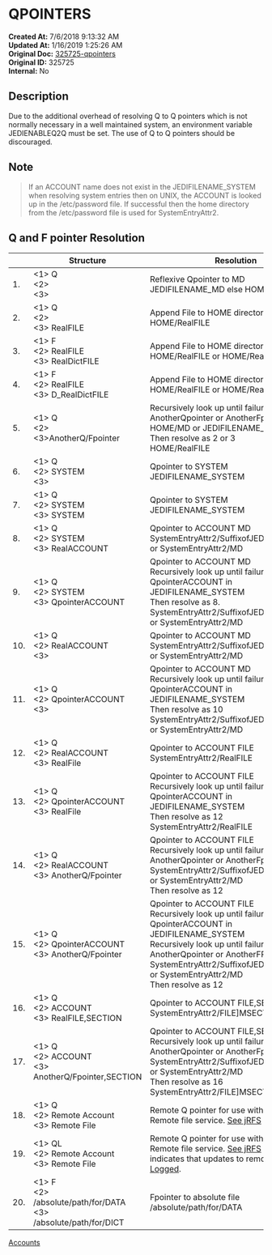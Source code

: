 # QPOINTERS

**Created At:** 7/6/2018 9:13:32 AM  
**Updated At:** 1/16/2019 1:25:26 AM  
**Original Doc:** [325725-qpointers](https://docs.jbase.com/46964-accounts/325725-qpointers)  
**Original ID:** 325725  
**Internal:** No  

## Description

Due to the additional overhead of resolving Q to Q pointers which is not normally necessary in a well maintained system, an environment variable JEDIENABLEQ2Q must be set. The use of Q to Q pointers should be discouraged.

## Note

> If an ACCOUNT name does not exist in the JEDIFILENAME\_SYSTEM when resolving system entries then on UNIX, the ACCOUNT is looked up in the /etc/password file. If successful then the home directory from the /etc/password file is used for SystemEntryAttr2.

## Q and F pointer Resolution

|  | Structure | Resolution  |
| --- | --- | --- |
| 1. | &lt;1&gt; Q<br>&lt;2&gt;<br>&lt;3&gt;<br> | Reflexive Qpointer to MD<br>JEDIFILENAME\_MD else HOME/MD |
| 2. | &lt;1&gt; Q<br>&lt;2&gt;<br>&lt;3&gt; RealFILE<br> | Append File to HOME directory<br>HOME/RealFILE |
| 3. | &lt;1&gt; F<br>&lt;2&gt; RealFILE<br>&lt;3&gt; RealDictFILE<br> | Append File to HOME directory<br>HOME/RealFILE or HOME/RealDictFile |
| 4. | &lt;1&gt; F<br>&lt;2&gt; RealFILE<br>&lt;3&gt; D\_RealDictFILE<br> | Append File to HOME directory<br>HOME/RealFILE or HOME/RealDictFile]D |
| 5. | &lt;1&gt; Q<br>&lt;2&gt;<br>&lt;3&gt;AnotherQ/Fpointer<br> | Recursively look up until failure AnotherQpointer or AnotherFpointer in<br>HOME/MD or JEDIFILENAME\_MD<br>Then resolve as 2 or 3<br>HOME/RealFILE |
| 6. | &lt;1&gt; Q<br>&lt;2&gt; SYSTEM<br>&lt;3&gt;<br> | Qpointer to SYSTEM<br>JEDIFILENAME\_SYSTEM |
| 7. | &lt;1&gt; Q<br>&lt;2&gt; SYSTEM<br>&lt;3&gt; SYSTEM<br> | Qpointer to SYSTEM<br>JEDIFILENAME\_SYSTEM |
| 8. | &lt;1&gt; Q<br>&lt;2&gt; SYSTEM<br>&lt;3&gt; RealACCOUNT<br> | Qpointer to ACCOUNT MD<br>SystemEntryAttr2/SuffixofJEDIFILENAME\_MD or SystemEntryAttr2/MD |
| 9. | &lt;1&gt; Q<br>&lt;2&gt; SYSTEM<br>&lt;3&gt; QpointerACCOUNT<br> | Qpointer to ACCOUNT MD<br>Recursively look up until failure QpointerACCOUNT in JEDIFILENAME\_SYSTEM<br>Then resolve as 8.<br>SystemEntryAttr2/SuffixofJEDIFILENAME\_MD or SystemEntryAttr2/MD |
| 10. | &lt;1&gt; Q<br>&lt;2&gt; RealACCOUNT<br>&lt;3&gt;<br> | Qpointer to ACCOUNT MD<br>SystemEntryAttr2/SuffixofJEDIFILENAME\_MD or SystemEntryAttr2/MD |
| 11. | &lt;1&gt; Q<br>&lt;2&gt; QpointerACCOUNT<br>&lt;3&gt;<br> | Qpointer to ACCOUNT MD<br>Recursively look up until failure QpointerACCOUNT in JEDIFILENAME\_SYSTEM<br>Then resolve as 10<br>SystemEntryAttr2/SuffixofJEDIFILENAME\_MD or SystemEntryAttr2/MD |
| 12. | &lt;1&gt; Q<br>&lt;2&gt; RealACCOUNT<br>&lt;3&gt; RealFile<br> | Qpointer to ACCOUNT FILE<br>SystemEntryAttr2/RealFILE |
| 13. | &lt;1&gt; Q<br>&lt;2&gt; QpointerACCOUNT<br>&lt;3&gt; RealFile<br> | Qpointer to ACCOUNT FILE<br>Recursively look up until failure QpointerACCOUNT in JEDIFILENAME\_SYSTEM<br>Then resolve as 12<br>SystemEntryAttr2/RealFILE |
| 14. | &lt;1&gt; Q<br>&lt;2&gt; RealACCOUNT<br>&lt;3&gt; AnotherQ/Fpointer<br> | Qpointer to ACCOUNT FILE<br>Recursively look up until failure AnotherQpointer or AnotherFpointer in SystemEntryAttr2/SuffixofJEDIFILENAME\_MD or SystemEntryAttr2/MD<br>Then resolve as 12 |
| 15. | &lt;1&gt; Q<br>&lt;2&gt; QpointerACCOUNT<br>&lt;3&gt; AnotherQ/Fpointer<br> | Qpointer to ACCOUNT FILE<br>Recursively look up until failure QpointerACCOUNT in JEDIFILENAME\_SYSTEM<br>Recursively look up until failure AnotherQpointer or AnotherFPointer in SystemEntryAttr2/SuffixofJEDIFILENAME\_MD or SystemEntryAttr2/MD<br>Then resolve as 12 |
| 16. | &lt;1&gt; Q<br>&lt;2&gt; ACCOUNT<br>&lt;3&gt; RealFILE,SECTION<br> | Qpointer to ACCOUNT FILE,SECTION<br>SystemEntryAttr2/FILE]MSECTION |
| 17. | &lt;1&gt; Q<br>&lt;2&gt; ACCOUNT<br>&lt;3&gt; AnotherQ/Fpointer,SECTION<br> | Qpointer to ACCOUNT FILE,SECTION<br>Recursively look up until failure AnotherQpointer or AnotherFpointer in SystemEntryAttr2/SuffixofJEDIFILENAME\_MD or SystemEntryAttr2/MD<br>Then resolve as 16<br>SystemEntryAttr2/FILE]MSECTION |
| 18. | &lt;1&gt; Q<br>&lt;2&gt; Remote Account<br>&lt;3&gt; Remote File<br> | Remote Q pointer for use with the jBASE Remote file service. [See jRFS](./../../jrfs/README.md) |
| 19. | &lt;1&gt; QL<br>&lt;2&gt; Remote Account<br>&lt;3&gt; Remote File<br> | Remote Q pointer for use with the jBASE Remote file service. [See jRFS](./../../jrfs/README.md) . The **L** indicates that updates to remote file are not [Logged](./../../transactions/README.md). |
| 20. | &lt;1&gt; F<br>&lt;2&gt; /absolute/path/for/DATA<br>&lt;3&gt; /absolute/path/for/DICT<br> | Fpointer to absolute file<br>/absolute/path/for/DATA |

[Accounts](./../accounts)
